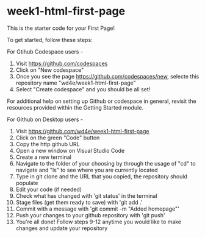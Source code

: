 # week1-html-first-page
This is the starter code for your First Page!

To get started, follow these steps:

For Gtihub Codespace users - 
1. Visit https://github.com/codespaces
2. Click on "New codespace"
3. Once you see the page https://github.com/codespaces/new, selecte this repository name "wd4e/week1-html-first-page"
4. Select "Create codespace" and you should be all set!

For additional help on setting up Github or codespace in general, revisit the resources provided within the Getting Started module.

For Github on Desktop users -
1. Visit https://github.com/wd4e/week1-html-first-page
2. Click on the green "Code" button
3. Copy the http github URL
4. Open a new window on Visual Studio Code
5. Create a new terminal
6. Navigate to the folder of your choosing by through the usage of "cd" to navigate and "ls" to see where you are currently located
7. Type in git clone and the URL that you copied, the repository should populate
8. Edit your code (if needed)
9. Check what has changed with 'git status' in the terminal
10. Stage files (get them ready to save) with 'git add .'
11. Commit with a message with 'git commit -m "Added homepage"'
12. Push your changes to your github repository with 'git push'
13. You're all done! Follow steps 9-12 anytime you would like to make changes and update your repository
